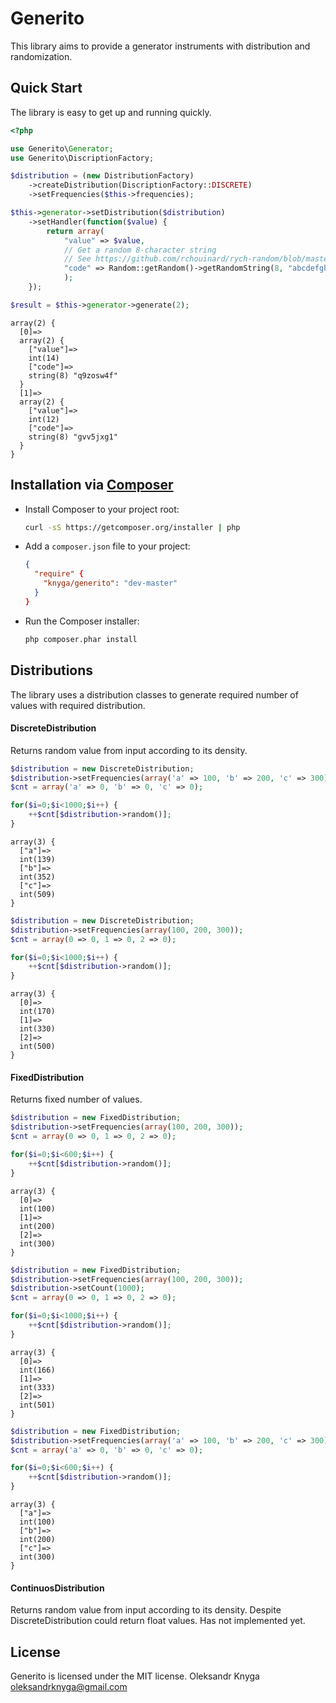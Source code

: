 Generito
========================
This library aims to provide a generator instruments with distribution and randomization.


Quick Start
-----------

The library is easy to get up and running quickly.

```php
<?php

use Generito\Generator;
use Generito\DiscriptionFactory;

$distribution = (new DistributionFactory)
    ->createDistribution(DiscriptionFactory::DISCRETE)
    ->setFrequencies($this->frequencies);

$this->generator->setDistribution($distribution)
    ->setHandler(function($value) {
        return array(
            "value" => $value,
            // Get a random 8-character string
            // See https://github.com/rchouinard/rych-random/blob/master/Random.php
            "code" => Random::getRandom()->getRandomString(8, "abcdefghijklmnopqrstuvwxyz0123456789")
            );
    });

$result = $this->generator->generate(2);
```

```
array(2) {
  [0]=>
  array(2) {
    ["value"]=>
    int(14)
    ["code"]=>
    string(8) "q9zosw4f"
  }
  [1]=>
  array(2) {
    ["value"]=>
    int(12)
    ["code"]=>
    string(8) "gvv5jxg1"
  }
}
```


Installation via [Composer](http://getcomposer.org/)
------------

 * Install Composer to your project root:
    ```bash
    curl -sS https://getcomposer.org/installer | php
    ```

 * Add a `composer.json` file to your project:
    ```json
    {
      "require" {
        "knyga/generito": "dev-master"
      }
    }
    ```

 * Run the Composer installer:
    ```bash
    php composer.phar install
    ```


Distributions
----------

The library uses a distribution classes to generate required number of values with required distribution.

#### DiscreteDistribution

Returns random value from input according to its density.

```php
$distribution = new DiscreteDistribution;
$distribution->setFrequencies(array('a' => 100, 'b' => 200, 'c' => 300));
$cnt = array('a' => 0, 'b' => 0, 'c' => 0);

for($i=0;$i<1000;$i++) {
    ++$cnt[$distribution->random()];
}
```

```
array(3) {
  ["a"]=>
  int(139)
  ["b"]=>
  int(352)
  ["c"]=>
  int(509)
}
```

```php
$distribution = new DiscreteDistribution;
$distribution->setFrequencies(array(100, 200, 300));
$cnt = array(0 => 0, 1 => 0, 2 => 0);

for($i=0;$i<1000;$i++) {
    ++$cnt[$distribution->random()];
}
```

```
array(3) {
  [0]=>
  int(170)
  [1]=>
  int(330)
  [2]=>
  int(500)
}
```

#### FixedDistribution

Returns fixed number of values.

```php
$distribution = new FixedDistribution;
$distribution->setFrequencies(array(100, 200, 300));
$cnt = array(0 => 0, 1 => 0, 2 => 0);

for($i=0;$i<600;$i++) {
    ++$cnt[$distribution->random()];
}
```

```
array(3) {
  [0]=>
  int(100)
  [1]=>
  int(200)
  [2]=>
  int(300)
}
```

```php
$distribution = new FixedDistribution;
$distribution->setFrequencies(array(100, 200, 300));
$distribution->setCount(1000);
$cnt = array(0 => 0, 1 => 0, 2 => 0);

for($i=0;$i<1000;$i++) {
    ++$cnt[$distribution->random()];
}
```

```
array(3) {
  [0]=>
  int(166)
  [1]=>
  int(333)
  [2]=>
  int(501)
}
```

```php
$distribution = new FixedDistribution;
$distribution->setFrequencies(array('a' => 100, 'b' => 200, 'c' => 300));
$cnt = array('a' => 0, 'b' => 0, 'c' => 0);

for($i=0;$i<600;$i++) {
    ++$cnt[$distribution->random()];
}
```

```
array(3) {
  ["a"]=>
  int(100)
  ["b"]=>
  int(200)
  ["c"]=>
  int(300)
}
```

#### ContinuosDistribution

Returns random value from input according to its density. Despite DiscreteDistribution could return float values.
Has not implemented yet.

License
-------

Generito is licensed under the MIT license.
Oleksandr Knyga <oleksandrknyga@gmail.com>